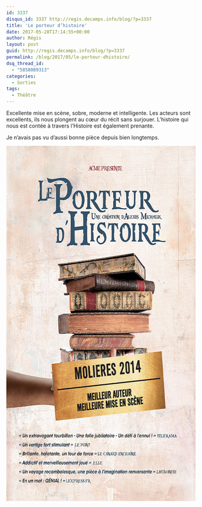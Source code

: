 ```yaml
---
id: 3337
disqus_id: 3337 http://regis.decamps.info/blog/?p=3337
title: 'Le porteur d’histoire'
date: 2017-05-28T17:14:55+00:00
author: Régis
layout: post
guid: http://regis.decamps.info/blog/?p=3337
permalink: /blog/2017/05/le-porteur-dhistoire/
dsq_thread_id:
  - "5858089313"
categories:
  - Sorties
tags:
  - Théâtre
---
```

Excellente mise en scène, sobre, moderne et intelligente. Les acteurs sont excellents, ils nous plongent au cœur du récit sans surjouer. L’histoire qui nous est contée à travers l’Histoire est également prenante.

Je n’avais pas vu d’aussi bonne pièce depuis bien longtemps.

<img src="/blog/wp-content/uploads/2017/05/le-porteur-d-histoire.jpg"
    width="640" height="945" alt="Le Porteur d'histoire"/>